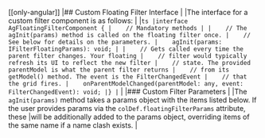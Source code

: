 [[only-angular]]
|## Custom Floating Filter Interface
|
|The interface for a custom filter component is as follows:
|
|```ts
|interface AgFloatingFilterComponent {
|    // Mandatory methods
|
|    // The agInit(params) method is called on the floating filter once.
|    // See below for details on the parameters.
|    agInit(params: IFilterFloatingParams): void;
|
|    // Gets called every time the parent filter changes. Your floating
|    // filter would typically refresh its UI to reflect the new filter
|    // state. The provided parentModel is what the parent filter returns
|    // from its getModel() method. The event is the FilterChangedEvent
|    // that the grid fires.
|    onParentModelChanged(parentModel: any, event: FilterChangedEvent): void;
|}
|```
|
|### Custom Filter Parameters
|
|The `agInit(params)` method takes a params object with the items listed below. If the user provides params via the `colDef.floatingFilterParams` attribute, these
|will be additionally added to the params object, overriding items of the same name if a name clash exists.
|
